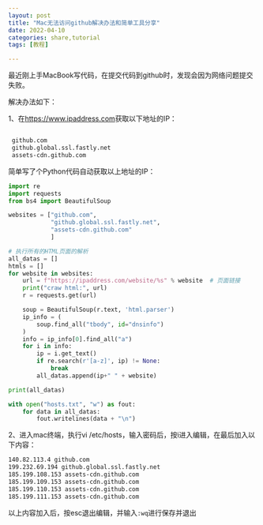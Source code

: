 ```yaml
---
layout: post
title: "Mac无法访问github解决办法和简单工具分享"
date: 2022-04-10
categories: share,tutorial
tags: [教程]

---
```


最近刚上手MacBook写代码，在提交代码到github时，发现会因为网络问题提交失败。

解决办法如下：

1、在<https://www.ipaddress.com>获取以下地址的IP：

 ```bash

  github.com
  github.global.ssl.fastly.net
  assets-cdn.github.com
 ```

 简单写了个Python代码自动获取以上地址的IP：

 ```python
 import re
 import requests
 from bs4 import BeautifulSoup
 
 websites = ["github.com",
             "github.global.ssl.fastly.net",
             "assets-cdn.github.com"
             ]
 
 # 执行所有的HTML页面的解析
 all_datas = []
 htmls = []
 for website in websites:
     url = f"https://ipaddress.com/website/%s" % website  # 页面链接
     print("craw html:", url)
     r = requests.get(url)
 
     soup = BeautifulSoup(r.text, 'html.parser')
     ip_info = (
         soup.find_all("tbody", id="dnsinfo")
     )
     info = ip_info[0].find_all("a")
     for i in info:
         ip = i.get_text()
         if re.search(r'[a-z]', ip) != None:
             break
         all_datas.append(ip+" " + website)
 
 print(all_datas)
 
 with open("hosts.txt", "w") as fout:
     for data in all_datas:
         fout.writelines(data + "\n")
 ```

2、进入mac终端，执行vi /etc/hosts，输入密码后，按i进入编辑，在最后加入以下内容：

 ```bash
 140.82.113.4 github.com
 199.232.69.194 github.global.ssl.fastly.net
 185.199.108.153 assets-cdn.github.com
 185.199.109.153 assets-cdn.github.com
 185.199.110.153 assets-cdn.github.com
 185.199.111.153 assets-cdn.github.com
 ```

  以上内容加入后，按esc退出编辑，并输入`:wq`进行保存并退出
